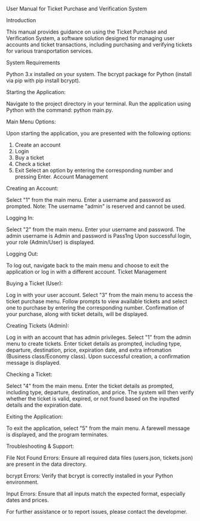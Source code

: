 User Manual for Ticket Purchase and Verification System

Introduction

This manual provides guidance on using the Ticket Purchase and Verification System, a software solution designed for managing user accounts and ticket transactions, including purchasing and verifying tickets for various transportation services.

System Requirements

Python 3.x installed on your system.
The bcrypt package for Python (install via pip with pip install bcrypt).

Starting the Application:

Navigate to the project directory in your terminal.
Run the application using Python with the command: python main.py.

Main Menu Options:

Upon starting the application, you are presented with the following options:
1. Create an account
2. Login
3. Buy a ticket
4. Check a ticket
5. Exit
Select an option by entering the corresponding number and pressing Enter.
Account Management

Creating an Account:

Select "1" from the main menu.
Enter a username and password as prompted.
Note: The username "admin" is reserved and cannot be used.

Logging In:

Select "2" from the main menu.
Enter your username and password.
The admin username is Admin and password is Pass1ng
Upon successful login, your role (Admin/User) is displayed.

Logging Out:

To log out, navigate back to the main menu and choose to exit the application or log in with a different account.
Ticket Management

Buying a Ticket (User):

Log in with your user account.
Select "3" from the main menu to access the ticket purchase menu.
Follow prompts to view available tickets and select one to purchase by entering the corresponding number.
Confirmation of your purchase, along with ticket details, will be displayed.

Creating Tickets (Admin):

Log in with an account that has admin privileges.
Select "1" from the admin menu to create tickets.
Enter ticket details as prompted, including type, departure, destination, price, expiration date, and extra infromation (Business class/Economy class).
Upon successful creation, a confirmation message is displayed.

Checking a Ticket:

Select "4" from the main menu.
Enter the ticket details as prompted, including type, departure, destination, and price.
The system will then verify whether the ticket is valid, expired, or not found based on the inputted details and the expiration date.

Exiting the Application:

To exit the application, select "5" from the main menu. A farewell message is displayed, and the program terminates.

Troubleshooting & Support:

File Not Found Errors: Ensure all required data files (users.json, tickets.json) are present in the data directory.

bcrypt Errors: Verify that bcrypt is correctly installed in your Python environment.

Input Errors: Ensure that all inputs match the expected format, especially dates and prices.

For further assistance or to report issues, please contact the developmer.
